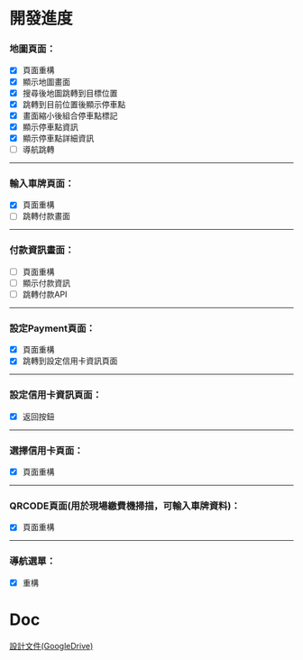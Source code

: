 # 開發進度
### 地圖頁面：
- [x] 頁面重構
- [x] 顯示地圖畫面
- [x] 搜尋後地圖跳轉到目標位置
- [x] 跳轉到目前位置後顯示停車點
- [x] 畫面縮小後組合停車點標記
- [x] 顯示停車點資訊
- [x] 顯示停車點詳細資訊
- [ ] 導航跳轉
---
### 輸入車牌頁面：

- [x] 頁面重構
- [ ] 跳轉付款畫面
---
### 付款資訊畫面：
- [ ] 頁面重構
- [ ] 顯示付款資訊
- [ ] 跳轉付款API
---
### 設定Payment頁面：
- [x] 頁面重構
- [x] 跳轉到設定信用卡資訊頁面
---
### 設定信用卡資訊頁面：
- [x] 返回按鈕
---
### 選擇信用卡頁面：
- [x] 頁面重構
---
### QRCODE頁面(用於現場繳費機掃描，可輸入車牌資料)：
- [x] 頁面重構
---
### 導航選單：
- [x] 重構

# Doc
[設計文件(GoogleDrive)](https://drive.google.com/drive/u/0/folders/1h7oyX7zoQUEdj2BjrMnvnXOv2f72EZNh)  

